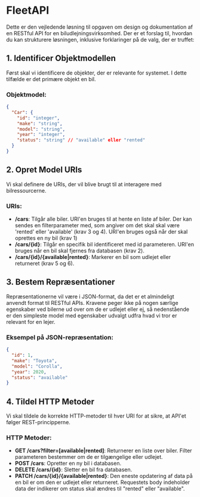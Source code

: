 # FleetAPI 
Dette er den vejledende løsning til opgaven om design og dokumentation af en RESTful API for en biludlejningsvirksomhed. Der er et forslag til, hvordan du kan strukturere løsningen, inklusive forklaringer på de valg, der er truffet:

## 1. Identificer Objektmodellen
Først skal vi identificere de objekter, der er relevante for systemet. I dette tilfælde er det primære objekt en bil.

### Objektmodel:
```json
{
  "Car": {
    "id": "integer",
    "make": "string",
    "model": "string",
    "year": "integer",
    "status": "string" // "available" eller "rented"
  }
}
```

## 2. Opret Model URIs
Vi skal definere de URIs, der vil blive brugt til at interagere med bilressourcerne.

### URIs:
- **/cars**: Tilgår alle biler. URI'en bruges til at hente en liste af biler. Der kan sendes en filterparameter med, som angiver om det skal skal være 'rented' eller 'available' (krav 3 og 4). URI'en bruges også når der skal oprettes en ny bil (krav 1)
- **/cars/{id}**: Tilgår en specifik bil identificeret med id parameteren. URI'en bruges når en bil skal fjernes fra databasen (krav 2).
- **/cars/{id}/{available|rented}**: Markerer en bil som udlejet eller returneret (krav 5 og 6).


## 3. Bestem Repræsentationer
Repræsentationerne vil være i JSON-format, da det er et almindeligt anvendt format til RESTful APIs. Kravene peger ikke på nogen særlige egenskaber ved bilerne ud over om de er udlejet eller ej, så nedenstående er den simpleste model med egenskaber udvalgt udfra hvad vi tror er relevant for en lejer.

### Eksempel på JSON-repræsentation:
```json
{
  "id": 1,
  "make": "Toyota",
  "model": "Corolla",
  "year": 2020,
  "status": "available"
}
```

## 4. Tildel HTTP Metoder
Vi skal tildele de korrekte HTTP-metoder til hver URI for at sikre, at API'et følger REST-principperne.

### HTTP Metoder:
- **GET /cars?filter=[available|rented]**: Returnerer en liste over biler. Filter parameteren bestemmer om de er tilgængelige eller udlejet.
- **POST /cars**: Opretter en ny bil i databasen.
- **DELETE /cars/{id}**: Sletter en bil fra databasen.
- **PATCH /cars/{id}/{available|rented}**: Den eneste opdatering af data på en bil er om den er udlejet eller returneret. Requestets body indeholder data der indikerer om status skal ændres til "rented" eller "available".
